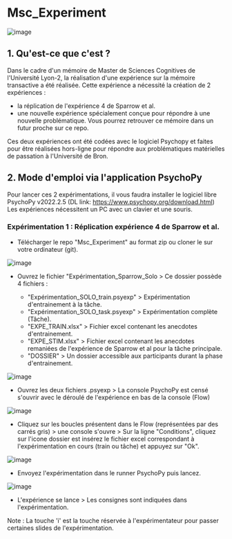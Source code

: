 # Msc_Experiment

![image](https://user-images.githubusercontent.com/118670170/226708152-f8de9ff4-5cde-4f77-be29-4ca2ae39302b.png)

## 1. Qu'est-ce que c'est ?

Dans le cadre d'un mémoire de Master de Sciences Cognitives de l'Université Lyon-2, la réalisation d'une expérience sur la mémoire transactive a été réalisée.
Cette expérience a nécessité la création de 2 expériences :

- la réplication de l'expérience 4 de Sparrow et al.
- une nouvelle expérience spécialement conçue pour répondre à une nouvelle problématique. Vous pourrez retrouver ce mémoire dans un futur proche sur ce repo.

Ces deux expériences ont été codées avec le logiciel Psychopy et faites pour être réalisées hors-ligne pour répondre aux problématiques matérielles de passation à l'Université de Bron.

## 2. Mode d'emploi via l'application PsychoPy

Pour lancer ces 2 expérimentations, il vous faudra installer le logiciel libre PsychoPy v2022.2.5 (DL link: https://www.psychopy.org/download.html)
Les expériences nécessitent un PC avec un clavier et une souris.

### Expérimentation 1 : Réplication expérience 4 de Sparrow et al.

- Télécharger le repo "Msc_Experiment" au format zip ou cloner le sur votre ordinateur (git).

![image](https://user-images.githubusercontent.com/118670170/226709057-abf8b98e-0a62-4693-90ef-ab9afac0b713.png)


- Ouvrez le fichier "Expérimentation_Sparrow_Solo > Ce dossier possède 4 fichiers :

  - "Expérimentation_SOLO_train.psyexp" > Expérimentation d'entrainement à la tâche.
  - "Expérimentation_SOLO_task.psyexp" > Expérimentation complète (Tâche).
  - "EXPE_TRAIN.xlsx" > Fichier excel contenant les anecdotes d'entrainement.  
  - "EXPE_STIM.xlsx" > Fichier excel contenant les anecdotes remaniées de l'expérience de Sparrow et al pour la tâche principale.
  - "DOSSIER" > Un dossier accessible aux participants durant la phase d'entrainement.

![image](https://user-images.githubusercontent.com/118670170/226707318-9e833392-4a2c-4c85-a094-8a1456a7de49.png)


- Ouvrez les deux fichiers .psyexp > La console PsychoPy est censé s'ouvrir avec le déroulé de l'expérience en bas de la console (Flow)

![image](https://user-images.githubusercontent.com/118670170/226710963-38dd87fd-0f7f-4ecd-b534-906a5c656a68.png)


- Cliquez sur les boucles présentent dans le Flow (représentées par des carrés gris) > une console s'ouvre > Sur la ligne "Conditions", cliquez sur l'icone dossier est insérez le fichier excel correspondant à l'expérimentation en cours (train ou tâche) et appuyez sur "Ok".

![image](https://user-images.githubusercontent.com/118670170/226710702-86be274a-6f32-43cf-b66c-705021087da1.png)

- Envoyez l'expérimentation dans le runner PsychoPy puis lancez.

![image](https://user-images.githubusercontent.com/118670170/226714453-9e6818eb-8806-42bd-9964-c9f27f95deb7.png)

- L'expérience se lance > Les consignes sont indiquées dans l'expérimentation.

Note : La touche 'i' est la touche réservée à l'expérimentateur pour passer certaines slides de l'expérimentation.

